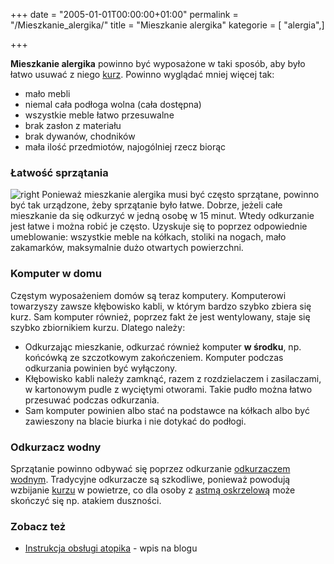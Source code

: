+++
date = "2005-01-01T00:00:00+01:00"
permalink = "/Mieszkanie_alergika/"
title = "Mieszkanie alergika"
kategorie = [ "alergia",]

+++

**Mieszkanie alergika** powinno być wyposażone w taki sposób, aby było łatwo usuwać z niego [kurz](/atopedia/Kurz "wikilink"). Powinno wyglądać mniej więcej tak:

-   mało mebli
-   niemal cała podłoga wolna (cała dostępna)
-   wszystkie meble łatwo przesuwalne
-   brak zasłon z materiału
-   brak dywanów, chodników
-   mała ilość przedmiotów, najogólniej rzecz biorąc

### Łatwość sprzątania

![](/images/mieszkanie_alergika.png "right") Ponieważ mieszkanie alergika musi być często sprzątane, powinno być tak urządzone, żeby sprzątanie było łatwe. Dobrze, jeżeli całe mieszkanie da się odkurzyć w jedną osobę w 15 minut. Wtedy odkurzanie jest łatwe i można robić je często. Uzyskuje się to poprzez odpowiednie umeblowanie: wszystkie meble na kółkach, stoliki na nogach, mało zakamarków, maksymalnie dużo otwartych powierzchni.

### Komputer w domu

Częstym wyposażeniem domów są teraz komputery. Komputerowi towarzyszy zawsze kłębowisko kabli, w którym bardzo szybko zbiera się kurz. Sam komputer również, poprzez fakt że jest wentylowany, staje się szybko zbiornikiem kurzu. Dlatego należy:

-   Odkurzając mieszkanie, odkurzać również komputer **w środku**, np. końcówką ze szczotkowym zakończeniem. Komputer podczas odkurzania powinien być wyłączony.
-   Kłębowisko kabli należy zamknąć, razem z rozdzielaczem i zasilaczami, w kartonowym pudle z wyciętymi otworami. Takie pudło można łatwo przesuwać podczas odkurzania.
-   Sam komputer powinien albo stać na podstawce na kółkach albo być zawieszony na blacie biurka i nie dotykać do podłogi.

### Odkurzacz wodny

Sprzątanie powinno odbywać się poprzez odkurzanie [odkurzaczem wodnym](/atopedia/Odkurzacz_wodny "wikilink"). Tradycyjne odkurzacze są szkodliwe, ponieważ powodują wzbijanie [kurzu](/atopedia/Kurz "wikilink") w powietrze, co dla osoby z [astmą oskrzelową](/atopedia/Astma_oskrzelowa "wikilink") może skończyć się np. atakiem duszności.

### Zobacz też

-   [Instrukcja obsługi atopika](http://blog.atopowe.pl/2011/06/13/instrukcja-obslugi-atopika-%E2%80%93-czesc-iii/) - wpis na blogu
